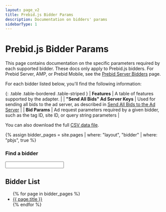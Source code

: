 ```yaml
---
layout: page_v2
title: Prebid.js Bidder Params
description: Documentation on bidders' params
sidebarType: 1
---
```


# Prebid.js Bidder Params

This page contains documentation on the specific parameters required by each supported bidder.
These docs only apply to Prebid.js bidders. For Prebid Server, AMP, or Prebid Mobile, see the
[Prebid Server Bidders](/dev-docs/pbs-bidders.html) page.

For each bidder listed below, you'll find the following information:

{: .table .table-bordered .table-striped }
| **Features**                     | A table of features supported by the adapter.  |
| **"Send All Bids" Ad Server Keys**  | Used for sending all bids to the ad server, as described in [Send All Bids to the Ad Server]({{site.baseurl}}/adops/send-all-bids-adops.html) |
| **Bid Params**                      | Ad request parameters required by a given bidder, such as the tag ID, site ID, or query string parameters                                     |

You can also download the full <a href="/dev-docs/bidder-data.csv" download>CSV data file</a>.


{% assign bidder_pages = site.pages | where: "layout", "bidder" | where: "pbjs", true %}

### Find a bidder

<input type="text" id="bidder-filter">
<script src="https://cdnjs.cloudflare.com/ajax/libs/awesomplete/1.1.5/awesomplete.min.js" integrity="sha512-HcBl0GSJvt4Qecm4srHapirUx0HJDi2zYXm6KUKNNUGdTIN9cBwakVZHWmRVj4MKgy1AChqhWGYcMDbRKgO0zg==" crossorigin="anonymous"></script>
<link rel="stylesheet" href="https://cdnjs.cloudflare.com/ajax/libs/awesomplete/1.1.5/awesomplete.base.min.css" integrity="sha512-t0hUJOPdC9TpmRKiSn6Y16wYcQeTMDzUl5cp7QAankOkk2H0NPh7nbrBndyJao/1pCphzbbQ0Fhtci+ZliQBJg==" crossorigin="anonymous" />
<script>
var BidderList = [
{% for page in bidder_pages %}{ label: '{{ page.title }}', value: '/dev-docs/bidders/{{ page.biddercode }}' },
{% endfor %}
];
var input = document.getElementById('bidder-filter');
new Awesomplete(input, { 
  list: BidderList,
  replace: function(item) {
    this.input.value = item.label;
  }
});
input.addEventListener('awesomplete-select', function(event) { 
  document.location = document.location.origin + event.text.value;
});
</script>

## Bidder List

<ul>
{% for page in bidder_pages %}
<li>
<a href="bidders/{{ page.biddercode }}">{{ page.title }}</a>
</li>
{% endfor %}
</ul>

